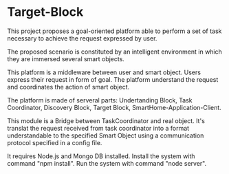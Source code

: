 # Target-Block

This project proposes a goal-oriented platform able to perform a set of task necessary to achieve the request expressed by user.

The proposed scenario is constituted by an intelligent environment in which they are immersed several smart objects.

This platform is a middleware between user and smart object. Users express their request in form of goal. The platform understand the request and coordinates the action of smart object.

The platform is made of serveral parts: Undertanding Block, Task Coordinator, Discovery Block, Target Block, SmartHome-Application-Client.

This module is a Bridge between TaskCoordinator and real object. It's translat the request received from task coordinator into a format understandable to the specified Smart Object using a communication protocol specified in a config file.

It requires Node.js and Mongo DB installed. 
Install the system with command "npm install".
Run the system with command "node server".


  
